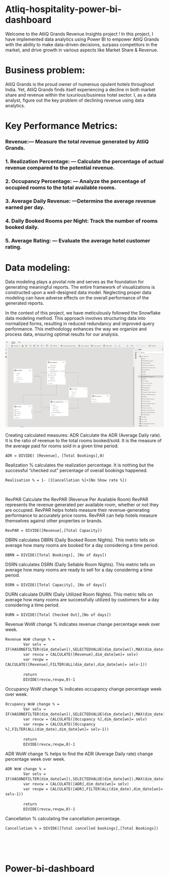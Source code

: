# Atliq-hospitality-power-bi-dashboard

Welcome to the AtliQ Grands Revenue Insights project ! In this project, I have implemented data analytics using Power BI to empower AtliQ Grands with the ability to make data-driven decisions, surpass competitors in the market, and drive growth in various aspects like Market Share & Revenue.

# Business problem:
AtliQ Grands is the proud owner of numerous opulent hotels throughout India. Yet, AtliQ Grands finds itself experiencing a decline in both market share and revenue within the luxurious/business hotel sector. 
I, as a data analyst, figure out the key problem of declining revenue using data analytics.

# Key Performance Metrics:
### Revenue:— Measure the total revenue generated by AtliQ Grands.

###  1. Realization Percentage:  — Calculate the percentage of actual revenue compared to the potential revenue.

###  2. Occupancy Percentage:   — Analyze the percentage of occupied rooms to the total available rooms.

###  3. Average Daily Revenue:    —Determine the average revenue earned per day.

###  4.  Daily Booked Rooms per Night:    Track the number of rooms booked daily.

###  5.  Average Rating:    — Evaluate the average hotel customer rating.

# Data modeling:
Data modeling plays a pivotal role and serves as the foundation for generating meaningful reports. The entire framework of visualizations is constructed upon a well-designed data model. Neglecting proper data modeling can have adverse effects on the overall performance of the generated reports.

In the context of this project, we have meticulously followed the Snowflake data modeling method. This approach involves structuring data into normalized forms, resulting in reduced redundancy and improved query performance. This methodology enhances the way we organize and process data, ensuring optimal results for our analysis.


![Data modeling](10.png)


Creating calculated measures:
ADR Calculate the ADR (Average Daily rate). It is the ratio of revenue to the total rooms booked/sold. It is the measure of the average paid for rooms sold in a given time period.

```
ADR = DIVIDE( [Revenue], [Total Bookings],0)
```
                                                                                                                                                                                                                                                                                                                                                                                                                                                                                                       
Realization % calculates the realization percentage. It is nothing but the successful “checked out” percentage of overall bookings happened.

```
Realisation % = 1- ([Cancellation %]+[No Show rate %])
```
 <br>
 
RevPAR Calculate the RevPAR (Revenue Per Available Room) RevPAR represents the revenue generated per available room, whether or not they are occupied. RevPAR helps hotels measure their revenue-generating performance to accurately price rooms. RevPAR can help hotels measure themselves against other properties or brands.
```
RevPAR = DIVIDE([Revenue],[Total Capacity])
```
DBRN calculates DBRN (Daily Booked Room Nights). This metric tells on average how many rooms are booked for a day considering a time period.

```
DBRN = DIVIDE([Total Bookings], [No of days])
```
DSRN calculates DSRN (Daily Sellable Room Nights). This metric tells on average how many rooms are ready to sell for a day considering a time period.

```
DSRN = DIVIDE([Total Capacity], [No of days])
```
DURN calculate DURN (Daily Utilized Room Nights). This metric tells on average how many rooms are successfully utilized by customers for a day considering a time period.

```
DURN = DIVIDE([Total Checked Out],[No of days])
```
Revenue WoW change % indicates revenue change percentage week over week.

```
Revenue WoW change % = 
        Var selv = IF(HASONEFILTER(dim_date[wn]),SELECTEDVALUE(dim_date[wn]),MAX(dim_date[wn]))
        var revcw = CALCULATE([Revenue],dim_date[wn]= selv)
        var revpw = CALCULATE([Revenue],FILTER(ALL(dim_date),dim_date[wn]= selv-1))
        
        return
        DIVIDE(revcw,revpw,0)-1
```

Occupancy WoW change % indicates occupancy change percentage week over week.

```
Occupancy WoW change % = 
        Var selv = IF(HASONEFILTER(dim_date[wn]),SELECTEDVALUE(dim_date[wn]),MAX(dim_date[wn]))
        var revcw = CALCULATE([Occupancy %],dim_date[wn]= selv)
        var revpw = CALCULATE([Occupancy %],FILTER(ALL(dim_date),dim_date[wn]= selv-1))
        
        return
        DIVIDE(revcw,revpw,0)-1
```

ADR WoW change % helps to find the ADR (Average Daily rate) change percentage week over week.

```
ADR WoW change % = 
        Var selv = IF(HASONEFILTER(dim_date[wn]),SELECTEDVALUE(dim_date[wn]),MAX(dim_date[wn]))
        var revcw = CALCULATE([ADR],dim_date[wn]= selv)
        var revpw = CALCULATE([ADR],FILTER(ALL(dim_date),dim_date[wn]= selv-1))
        
        return
        DIVIDE(revcw,revpw,0)-1
```

Cancellation % calculating the cancellation percentage.

```
Cancellation % = DIVIDE([Total cancelled bookings],[Total Bookings])
```
<br>
<br>
<br>

# Power-bi-dashboard









